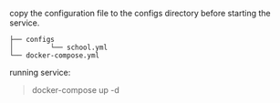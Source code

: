
copy the configuration file to the configs directory before starting the service.

```
├── configs
│         └── school.yml
└── docker-compose.yml
```

running service:

> docker-compose up -d
